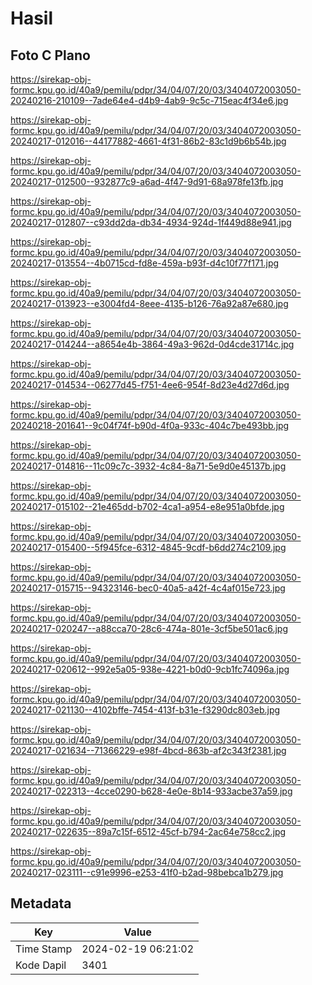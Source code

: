 # Hasil

## Foto C Plano

https://sirekap-obj-formc.kpu.go.id/40a9/pemilu/pdpr/34/04/07/20/03/3404072003050-20240216-210109--7ade64e4-d4b9-4ab9-9c5c-715eac4f34e6.jpg

https://sirekap-obj-formc.kpu.go.id/40a9/pemilu/pdpr/34/04/07/20/03/3404072003050-20240217-012016--44177882-4661-4f31-86b2-83c1d9b6b54b.jpg

https://sirekap-obj-formc.kpu.go.id/40a9/pemilu/pdpr/34/04/07/20/03/3404072003050-20240217-012500--932877c9-a6ad-4f47-9d91-68a978fe13fb.jpg

https://sirekap-obj-formc.kpu.go.id/40a9/pemilu/pdpr/34/04/07/20/03/3404072003050-20240217-012807--c93dd2da-db34-4934-924d-1f449d88e941.jpg

https://sirekap-obj-formc.kpu.go.id/40a9/pemilu/pdpr/34/04/07/20/03/3404072003050-20240217-013554--4b0715cd-fd8e-459a-b93f-d4c10f77f171.jpg

https://sirekap-obj-formc.kpu.go.id/40a9/pemilu/pdpr/34/04/07/20/03/3404072003050-20240217-013923--e3004fd4-8eee-4135-b126-76a92a87e680.jpg

https://sirekap-obj-formc.kpu.go.id/40a9/pemilu/pdpr/34/04/07/20/03/3404072003050-20240217-014244--a8654e4b-3864-49a3-962d-0d4cde31714c.jpg

https://sirekap-obj-formc.kpu.go.id/40a9/pemilu/pdpr/34/04/07/20/03/3404072003050-20240217-014534--06277d45-f751-4ee6-954f-8d23e4d27d6d.jpg

https://sirekap-obj-formc.kpu.go.id/40a9/pemilu/pdpr/34/04/07/20/03/3404072003050-20240218-201641--9c04f74f-b90d-4f0a-933c-404c7be493bb.jpg

https://sirekap-obj-formc.kpu.go.id/40a9/pemilu/pdpr/34/04/07/20/03/3404072003050-20240217-014816--11c09c7c-3932-4c84-8a71-5e9d0e45137b.jpg

https://sirekap-obj-formc.kpu.go.id/40a9/pemilu/pdpr/34/04/07/20/03/3404072003050-20240217-015102--21e465dd-b702-4ca1-a954-e8e951a0bfde.jpg

https://sirekap-obj-formc.kpu.go.id/40a9/pemilu/pdpr/34/04/07/20/03/3404072003050-20240217-015400--5f945fce-6312-4845-9cdf-b6dd274c2109.jpg

https://sirekap-obj-formc.kpu.go.id/40a9/pemilu/pdpr/34/04/07/20/03/3404072003050-20240217-015715--94323146-bec0-40a5-a42f-4c4af015e723.jpg

https://sirekap-obj-formc.kpu.go.id/40a9/pemilu/pdpr/34/04/07/20/03/3404072003050-20240217-020247--a88cca70-28c6-474a-801e-3cf5be501ac6.jpg

https://sirekap-obj-formc.kpu.go.id/40a9/pemilu/pdpr/34/04/07/20/03/3404072003050-20240217-020612--992e5a05-938e-4221-b0d0-9cb1fc74096a.jpg

https://sirekap-obj-formc.kpu.go.id/40a9/pemilu/pdpr/34/04/07/20/03/3404072003050-20240217-021130--4102bffe-7454-413f-b31e-f3290dc803eb.jpg

https://sirekap-obj-formc.kpu.go.id/40a9/pemilu/pdpr/34/04/07/20/03/3404072003050-20240217-021634--71366229-e98f-4bcd-863b-af2c343f2381.jpg

https://sirekap-obj-formc.kpu.go.id/40a9/pemilu/pdpr/34/04/07/20/03/3404072003050-20240217-022313--4cce0290-b628-4e0e-8b14-933acbe37a59.jpg

https://sirekap-obj-formc.kpu.go.id/40a9/pemilu/pdpr/34/04/07/20/03/3404072003050-20240217-022635--89a7c15f-6512-45cf-b794-2ac64e758cc2.jpg

https://sirekap-obj-formc.kpu.go.id/40a9/pemilu/pdpr/34/04/07/20/03/3404072003050-20240217-023111--c91e9996-e253-41f0-b2ad-98bebca1b279.jpg


## Metadata

| Key        | Value               |
| ---------- | ------------------- |
| Time Stamp | 2024-02-19 06:21:02 |
| Kode Dapil | 3401                |



